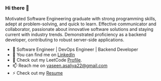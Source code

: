 ### Hi there 👋
Motivated Software Engineering graduate with strong programming skills, adept at problem-solving, and quick to learn. Effective communicator and collaborator, passionate about innovative software solutions and staying current with industry trends. Demonstrated proficiency as a backend developer, contributing to robust server-side applications.
- 🔭 Software Engineer | DevOps Engineer | Backend Developer
- 💬 You can find me on <a href="https://www.linkedin.com/in/yaseen-asaliya-8b0675226/">LinkedIn</a>
- 🤔 Check out my LeetCode [Profile](https://leetcode.com/yaseenasaliya/).
- 📫 Reach me on yaseen.asaliya22@gmail.com
- ⚡ Check out my [Resume](https://docs.google.com/document/d/13gqVn5uPjPx10lk-Urgq6SPkvSoVIW45zHSS10CZNcc/edit?usp=sharing)
  
<!--
**yaseen-asaliya/yaseen-asaliya** is a ✨ _special_ ✨ repository because its `README.md` (this file) appears on your GitHub profile.

Here are some ideas to get you started:

- 🔭 I’m currently working on ...
- 🌱 I’m currently learning ...
- 👯 I’m looking to collaborate on ...
- 🤔 I’m looking for help with ...
- 💬 Ask me about ...
- 📫 How to reach me: ...
- 😄 Pronouns: ...
- ⚡ Fun fact: ...
-->
